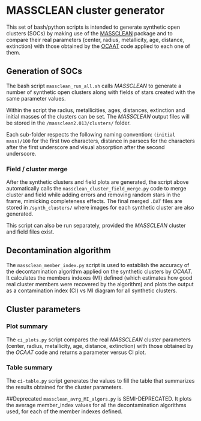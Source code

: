 # MASSCLEAN cluster generator

This set of bash/python scripts is intended to generate synthetic open
clusters (SOCs) by making use of the [MASSCLEAN](http://www.physics.uc.edu/~bogdan/massclean/)
package and to compare their real parameters (center, radius, metallicity, age,
distance, extinction) with those obtained by the [OCAAT](https://github.com/Gabriel-p/ocaat) code applied to each one of them.

## Generation of SOCs
The bash script `massclean_run_all.sh` calls *MASSCLEAN* to generate a number of synthetic open clusters along with fields of stars created with the same parameter values.

Within the script the radius, metallicities, ages, distances, extinction and initial masses of the clusters can be set. The *MASSCLEAN* output files will be stored in the `/massclean2.013/clusters/` folder.

Each sub-folder respects the following naming convention: `(initial mass)/100` for the first two characters, distance in parsecs for the characters after the first underscore and visual absorption after the second underscore.

### Field / cluster merge
After the synthetic clusters and field plots are generated, the script above automatically calls the `massclean_cluster_field_merge.py` code to merge cluster and field while adding errors and removing random stars in the frame, mimicking completeness effects.
The final merged `.DAT` files are stored in `/synth_clusters/` where images for each synthetic cluster are also generated.

This script can also be run separately, provided the *MASSCLEAN* cluster and field files exist.


## Decontamination algorithm
The `massclean_member_index.py` script is used to establish the accuracy of the decontamination algorithm applied on the synthetic clusters by *OCAAT*. It calculates the members indexes (MI) defined (which estimates how good real cluster members were recovered by the algorithm) and plots the output as a contamination index (CI) vs MI diagram for all synthetic clusters.


## Cluster parameters

### Plot summary
The `ci_plots.py` script compares the real *MASSCLEAN* cluster parameters (center, radius, metallicity, age, distance, extinction) with those obtained by the *OCAAT* code and returns a parameter versus CI plot.

### Table summary
The `ci-table.py` script generates the values to fill the table that summarizes
the results obtained for the cluster parameters.


##Deprecated
`massclean_avrg_MI_algors.py` is SEMI-DEPRECATED. It plots the average member_index values for all the decontamination algorithms used, for each of the member indexes defined.
